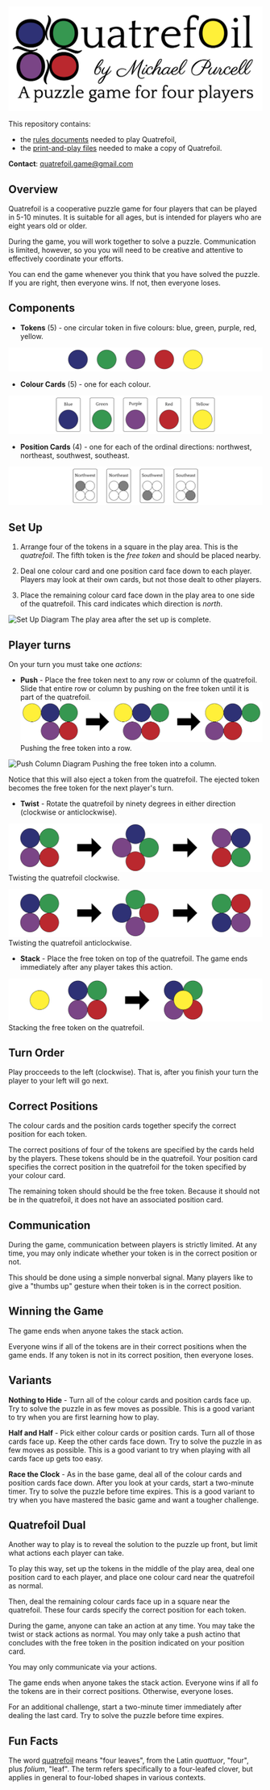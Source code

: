 ![Fancy title graphic](/Images/fancy_title.png)

This repository contains:
  - the [rules documents](RulesDocuments) needed to play Quatrefoil,
  - the [print-and-play files](PnPFiles) needed to make a copy of Quatrefoil.

__Contact__: quatrefoil.game@gmail.com

## Overview
Quatrefoil is a cooperative puzzle game for four players that can be played in 5-10 minutes. It is suitable for all ages, but is intended for players who are eight years old or older.

During the game, you will work together to solve a puzzle. Communication is limited, however, so you you will need to be creative and attentive to effectively coordinate your efforts.

You can end the game whenever you think that you have solved the puzzle. If you are right, then everyone wins.  If not, then everyone loses.

## Components
  - __Tokens__ (5) -  one circular token in five colours: blue, green, purple, red, yellow.

  ![Tokens Diagram](Images/tokens_diagram.png)
  - __Colour Cards__ (5) - one for each colour.

  ![Colour Cards Diagram](Images/colour_cards_diagram.png)
  - __Position Cards__ (4) - one for each of the ordinal directions: northwest, northeast, southwest, southeast.

  ![Position Cards Diagram](Images/position_cards_diagram.png)

## Set Up
  1. Arrange four of the tokens in a square in the play area. This is the _quatrefoil_. The fifth token is the _free token_ and should be placed nearby.

  2. Deal one colour card and one position card face down to each player. Players may look at their own cards, but not those dealt to other players.

  3. Place the remaining colour card face down in the play area to one side of the quatrefoil. This card indicates which direction is _north_.

![Set Up Diagram](Images/setup_diagram.png)
The play area after the set up is complete.

## Player turns
On your turn you must take one _actions_:
  - __Push__ - Place the free token next to any row or column of the quatrefoil. Slide that entire row or column by pushing on the free token until it is part of the quatrefoil.
  ![Push Row Diagram](Images/push_row_diagram.png)
  Pushing the free token into a row.

  ![Push Column Diagram](Images/push_column_diagram.png)
  Pushing the free token into a column.

  Notice that this will also eject a token from the quatrefoil. The ejected token becomes the free token for the next player's turn.

  - __Twist__ - Rotate the quatrefoil by ninety degrees in either direction (clockwise or anticlockwise).
  <!-- ![Twist animation](twist_animation.gif) -->
  ![Twist Clockwise Diagram](Images/twist_clockwise_diagram.png)
  Twisting the quatrefoil clockwise.

  ![Twist Anticlockwise Diagram](Images/twist_anticlockwise_diagram.png)
  Twisting the quatrefoil anticlockwise.

  - __Stack__ - Place the free token on top of the quatrefoil. The game ends immediately after any player takes this action.

  ![Stack Diagram](Images/stack_diagram.png)
  Stacking the free token on the quatrefoil.

## Turn Order
Play procceeds to the left (clockwise). That is, after you finish your turn the player to your left will go next.

## Correct Positions
The colour cards and the position cards together specify the correct position for each token.

The correct positions of four of the tokens are specified by the cards held by the players. These tokens should be in the quatrefoil. Your position card specifies the correct position in the quatrefoil for the token specified by your colour card.

The remaining token should should be the free token. Because it should not be in the quatrefoil, it does not have an associated position card.

## Communication
During the game, communication between players is strictly limited. At any time, you may only indicate whether your token is in the correct position or not.

This should be done using a simple nonverbal signal. Many players like to give a "thumbs up" gesture when their token is in the correct position.

## Winning the Game
The game ends when anyone takes the stack action.

Everyone wins if all of the tokens are in their correct positions when the game ends. If any token is not in its correct position, then everyone loses.

## Variants

__Nothing to Hide__ - Turn all of the colour cards and position cards face up. Try to solve the puzzle in as few moves as possible. This is a good variant to try when you are first learning how to play.

__Half and Half__ - Pick either colour cards or position cards. Turn all of those cards face up. Keep the other cards face down. Try to solve the puzzle in as few moves as possible. This is a good variant to try when playing with all cards face up gets too easy.

__Race the Clock__ - As in the base game, deal all of the colour cards and position cards face down. After you look at your cards, start a two-minute timer. Try to solve the puzzle before time expires. This is a good variant to try when you have mastered the basic game and want a tougher challenge.

## Quatrefoil Dual
Another way to play is to reveal the solution to the puzzle up front, but limit what actions each player can take.

To play this way, set up the tokens in the middle of the play area, deal one position card to each player, and place one colour card near the quatrefoil as normal.

Then, deal the remaining colour cards face up in a square near the quatrefoil. These four cards specify the correct position for each token.

During the game, anyone can take an action at any time. You may take the twist or stack actions as normal. You may only take a push actino that concludes with the free token in the position indicated on your position card.

You may only communicate via your actions.

The game ends when anyone takes the stack action. Everyone wins if all fo the tokens are in their correct positions. Otherwise, everyone loses.

For an additional challenge, start a two-minute timer immediately after dealing the last card. Try to solve the puzzle before time expires.

## Fun Facts
The word [quatrefoil](https://en.wikipedia.org/wiki/Quatrefoil) means "four leaves", from the Latin _quattuor_, "four", plus _folium_, "leaf". The term refers specifically to a four-leafed clover, but applies in general to four-lobed shapes in various contexts.
